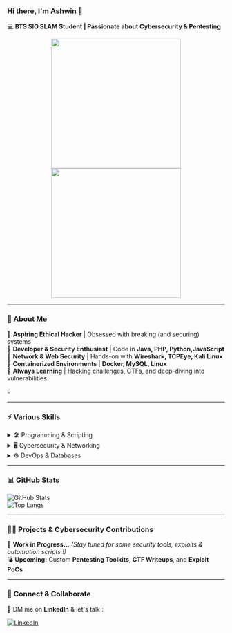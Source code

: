 ### Hi there, I'm Ashwin 👋  

💻 **BTS SIO SLAM Student | Passionate about Cybersecurity & Pentesting**  

<div align="center">
  <img src="https://media.giphy.com/media/xT9IgzoKnwFNmISR8I/giphy.gif" height="300"/>
  <img src="https://media.giphy.com/media/VTtANKl0beDFQRLDTh/giphy.gif" height="300"/>
</div>  

---

### 🚀 About Me  
🔹 **Aspiring Ethical Hacker** | Obsessed with breaking (and securing) systems  
🔹 **Developer & Security Enthusiast** | Code in **Java, PHP, Python,JavaScript**  
🔹 **Network & Web Security** | Hands-on with **Wireshark, TCPEye, Kali Linux**  
🔹 **Containerized Environments** | **Docker, MySQL, Linux**  
🔹 **Always Learning** | Hacking challenges, CTFs, and deep-diving into vulnerabilities.

💀

---

### ⚡ Various Skills
<details>
  <summary>🛠️ Programming & Scripting</summary>
  
  ![Python](https://img.shields.io/badge/Python-3776AB?style=for-the-badge&logo=python&logoColor=white)  
  ![Java](https://img.shields.io/badge/Java-ED8B00?style=for-the-badge&logo=java&logoColor=white)  
  ![PHP](https://img.shields.io/badge/PHP-777BB4?style=for-the-badge&logo=php&logoColor=white)  
  ![JavaScript](https://img.shields.io/badge/JavaScript-F7DF1E?style=for-the-badge&logo=javascript&logoColor=black)  
  ![HTML5](https://img.shields.io/badge/HTML5-E34F26?style=for-the-badge&logo=html5&logoColor=white)  
  ![CSS3](https://img.shields.io/badge/CSS3-1572B6?style=for-the-badge&logo=css3&logoColor=white)  
</details>

<details>
  <summary>🖥️ Cybersecurity & Networking</summary>

  ![Wireshark](https://img.shields.io/badge/Wireshark-1679A7?style=for-the-badge&logo=wireshark&logoColor=white)  
  ![TCPEye](https://img.shields.io/badge/TCPEye-9B8B26?style=for-the-badge&logo=generic&logoColor=white)  
  ![Telnet](https://img.shields.io/badge/Telnet-2A4B8A?style=for-the-badge&logo=generic&logoColor=white)  
  ![Kali Linux](https://img.shields.io/badge/Kali_Linux-557C94?style=for-the-badge&logo=kalilinux&logoColor=white)  
</details>

<details>
  <summary>⚙️ DevOps & Databases</summary>

  ![Docker](https://img.shields.io/badge/Docker-2496ED?style=for-the-badge&logo=docker&logoColor=white)  
  ![MySQL](https://img.shields.io/badge/MySQL-4479A1?style=for-the-badge&logo=mysql&logoColor=white)  
  ![Linux](https://img.shields.io/badge/Linux-FCC624?style=for-the-badge&logo=linux&logoColor=black)  
</details>

---

### 📊 GitHub Stats  
![GitHub Stats](https://github-readme-stats.vercel.app/api?username=winashr&show_icons=true&theme=tokyonight)  
![Top Langs](https://github-readme-stats.vercel.app/api/top-langs/?username=winashr&layout=compact&theme=tokyonight)  

---

### 🏴‍☠️ Projects & Cybersecurity Contributions  
🚧 **Work in Progress...** *(Stay tuned for some security tools, exploits & automation scripts !)*  
💣 **Upcoming:** Custom **Pentesting Toolkits**, **CTF Writeups**, and **Exploit PoCs**  

---

### 📡 Connect & Collaborate  
📩 DM me on **LinkedIn** & let's talk :  

[![LinkedIn](https://img.shields.io/badge/LinkedIn-0A66C2?style=for-the-badge&logo=linkedin&logoColor=white)](https://www.linkedin.com/in/ashwinrajavel/)  


